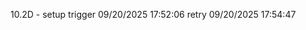 ﻿10.2D - setup
t r i g g e r   0 9 / 2 0 / 2 0 2 5   1 7 : 5 2 : 0 6  
 r e t r y   0 9 / 2 0 / 2 0 2 5   1 7 : 5 4 : 4 7  
 